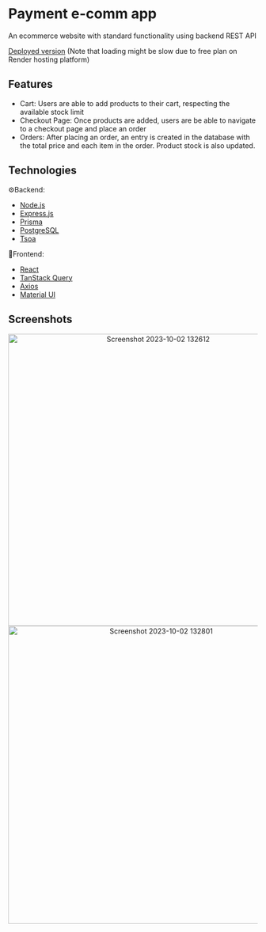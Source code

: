 # Payment e-comm app
An ecommerce website with standard functionality using backend REST API

[Deployed version](https://plantie.atonkopiy.com/)
(Note that loading might be slow due to free plan on Render hosting platform)

## Features ##
* Cart: Users are able to add products to their cart, respecting the available stock limit
* Checkout Page: Once products are added, users are be able to navigate to a checkout page and place an order
* Orders: After placing an order, an entry is created in the database with the total price and each item in the order. Product stock is also updated.

## Technologies ##
⚙️Backend:
* [Node.js](https://nodejs.org/en/docs)
* [Express.js](https://expressjs.com/)
* [Prisma](https://www.prisma.io/docs)
* [PostgreSQL](https://www.postgresql.org/)
* [Tsoa](https://tsoa-community.github.io/docs/)

🎨Frontend:
* [React](https://react.dev/)
* [TanStack Query](https://tanstack.com/query/latest/docs/react/overview)
* [Axios](https://axios-http.com/docs/intro)
* [Material UI](https://mui.com/material-ui/)

## Screenshots ##
<p align="center" width="100%">
<img width="590" alt="Screenshot 2023-10-02 132612" src="https://github.com/a-dylean/plantie-ecomm-app/assets/83976465/9f542956-7370-40f8-a6a6-87f563cf77b0">
<img width="602" alt="Screenshot 2023-10-02 132801" src="https://github.com/a-dylean/plantie-ecomm-app/assets/83976465/7380fb69-b3b1-4cf0-a516-09444a84677e">
</p>
